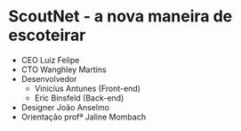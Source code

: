 # ScoutNet - a nova maneira de escoteirar

- CEO Luiz Felipe
- CTO Wanghley Martins
- Desenvolvedor 
	- Vinicíus Antunes (Front-end)
	- Eric Binsfeld (Back-end)
- Designer João Anselmo
- Orientação profª Jaline Mombach
